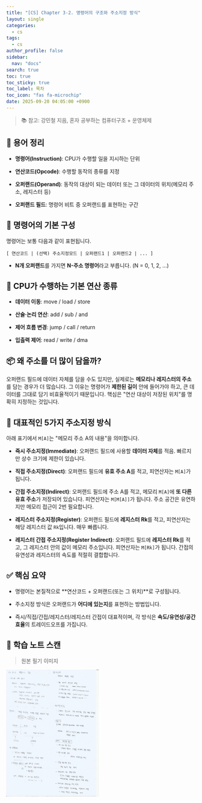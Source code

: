 ```yaml
---
title: "[CS] Chapter 3-2. 명령어의 구조와 주소지정 방식"
layout: single
categories:
  - cs
tags:
  - cs
author_profile: false
sidebar:
  nav: "docs"
search: true
toc: true
toc_sticky: true
toc_label: 목차
toc_icon: "fas fa-microchip"
date: 2025-09-20 04:05:00 +0900
---
```


> 📚 참고: 강민철 지음, 혼자 공부하는 컴퓨터구조 + 운영체제

## 🧠 용어 정리

- **명령어(Instruction)**: CPU가 수행할 일을 지시하는 단위

- **연산코드(Opcode)**: 수행할 동작의 종류를 지정

- **오퍼랜드(Operand)**: 동작의 대상이 되는 데이터 또는 그 데이터의 위치(메모리 주소, 레지스터 등)

- **오퍼랜드 필드**: 명령어 비트 중 오퍼랜드를 표현하는 구간

  


## 🔧 명령어의 기본 구성

명령어는 보통 다음과 같이 표현됩니다.

```
[ 연산코드 | (선택) 주소지정모드 | 오퍼랜드1 | 오퍼랜드2 | ... ]
```

- **N개 오퍼랜드**를 가지면 **N-주소 명령어**라고 부릅니다. (N = 0, 1, 2, ...)

  


## 🧮 CPU가 수행하는 기본 연산 종류

- **데이터 이동**: move / load / store

- **산술·논리 연산**: add / sub / and

- **제어 흐름 변경**: jump / call / return

- **입출력 제어**: read / write / dma

  


## 📦 왜 주소를 더 많이 담을까?

오퍼랜드 필드에 데이터 자체를 담을 수도 있지만, 실제로는 **메모리나 레지스터의 주소**를 담는 경우가 더 많습니다. 그 이유는 명령어가 **제한된 길이** 안에 들어가야 하고, 큰 데이터를 그대로 담기 비효율적이기 때문입니다. 핵심은 "연산 대상이 저장된 위치"를 명확히 지정하는 것입니다.




## 🧭 대표적인 5가지 주소지정 방식

아래 표기에서 `M[A]`는 "메모리 주소 A의 내용"을 의미합니다.

- **즉시 주소지정(Immediate)**: 오퍼랜드 필드에 사용할 **데이터 자체**를 적음. 빠르지만 상수 크기에 제한이 있습니다.

- **직접 주소지정(Direct)**: 오퍼랜드 필드에 **유효 주소 A**를 적고, 피연산자는 `M[A]`가 됩니다.

- **간접 주소지정(Indirect)**: 오퍼랜드 필드에 주소 A를 적고, 메모리 `M[A]`에 **또 다른 유효 주소**가 저장되어 있습니다. 피연산자는 `M[M[A]]`가 됩니다. 주소 공간은 유연하지만 메모리 접근이 2번 필요합니다.

- **레지스터 주소지정(Register)**: 오퍼랜드 필드에 **레지스터 Rk**를 적고, 피연산자는 해당 레지스터 값 `Rk`입니다. 매우 빠릅니다.

- **레지스터 간접 주소지정(Register Indirect)**: 오퍼랜드 필드에 **레지스터 Rk**를 적고, 그 레지스터 안의 값이 메모리 주소입니다. 피연산자는 `M[Rk]`가 됩니다. 간접의 유연성과 레지스터의 속도를 적절히 결합합니다.

  


## ✅ 핵심 요약

- 명령어는 본질적으로 **연산코드 + 오퍼랜드(또는 그 위치)**로 구성됩니다.

- 주소지정 방식은 오퍼랜드가 **어디에 있는지**를 표현하는 방법입니다.

- 즉시/직접/간접/레지스터/레지스터 간접이 대표적이며, 각 방식은 **속도/유연성/공간 효율**의 트레이드오프를 가집니다.

  


## 📝 학습 노트 스캔

> 원본 필기 이미지

<img src="../../images/2025-09-20-cs-ch3_2/[CS]ch3-2.jpeg" alt="alt Ch3-2 필기" style="zoom:33%;" />

